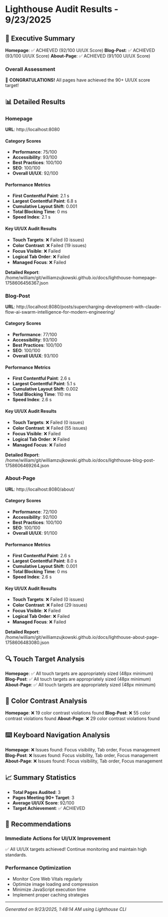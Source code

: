 # Lighthouse Audit Results - 9/23/2025

## 🎯 Executive Summary

**Homepage**: ✅ ACHIEVED (92/100 UI/UX Score)
**Blog-Post**: ✅ ACHIEVED (93/100 UI/UX Score)
**About-Page**: ✅ ACHIEVED (91/100 UI/UX Score)

### Overall Assessment
🎉 **CONGRATULATIONS!** All pages have achieved the 90+ UI/UX score target!

## 📊 Detailed Results


### Homepage
**URL**: http://localhost:8080

#### Category Scores
- **Performance**: 75/100
- **Accessibility**: 93/100
- **Best Practices**: 100/100
- **SEO**: 100/100
- **Overall UI/UX**: 92/100

#### Performance Metrics
- **First Contentful Paint**: 2.1 s
- **Largest Contentful Paint**: 6.8 s
- **Cumulative Layout Shift**: 0.001
- **Total Blocking Time**: 0 ms
- **Speed Index**: 2.1 s

#### Key UI/UX Audit Results
- **Touch Targets**: ❌ Failed (0 issues)
- **Color Contrast**: ❌ Failed (19 issues)
- **Focus Visible**: ❌ Failed
- **Logical Tab Order**: ❌ Failed
- **Managed Focus**: ❌ Failed

**Detailed Report**: /home/william/git/williamzujkowski.github.io/docs/lighthouse-homepage-1758606456367.json


### Blog-Post
**URL**: http://localhost:8080/posts/supercharging-development-with-claude-flow-ai-swarm-intelligence-for-modern-engineering/

#### Category Scores
- **Performance**: 77/100
- **Accessibility**: 93/100
- **Best Practices**: 100/100
- **SEO**: 100/100
- **Overall UI/UX**: 93/100

#### Performance Metrics
- **First Contentful Paint**: 2.6 s
- **Largest Contentful Paint**: 5.1 s
- **Cumulative Layout Shift**: 0.002
- **Total Blocking Time**: 110 ms
- **Speed Index**: 2.6 s

#### Key UI/UX Audit Results
- **Touch Targets**: ❌ Failed (0 issues)
- **Color Contrast**: ❌ Failed (55 issues)
- **Focus Visible**: ❌ Failed
- **Logical Tab Order**: ❌ Failed
- **Managed Focus**: ❌ Failed

**Detailed Report**: /home/william/git/williamzujkowski.github.io/docs/lighthouse-blog-post-1758606469264.json


### About-Page
**URL**: http://localhost:8080/about/

#### Category Scores
- **Performance**: 72/100
- **Accessibility**: 92/100
- **Best Practices**: 100/100
- **SEO**: 100/100
- **Overall UI/UX**: 91/100

#### Performance Metrics
- **First Contentful Paint**: 2.6 s
- **Largest Contentful Paint**: 8.0 s
- **Cumulative Layout Shift**: 0.001
- **Total Blocking Time**: 0 ms
- **Speed Index**: 2.6 s

#### Key UI/UX Audit Results
- **Touch Targets**: ❌ Failed (0 issues)
- **Color Contrast**: ❌ Failed (29 issues)
- **Focus Visible**: ❌ Failed
- **Logical Tab Order**: ❌ Failed
- **Managed Focus**: ❌ Failed

**Detailed Report**: /home/william/git/williamzujkowski.github.io/docs/lighthouse-about-page-1758606483080.json


## 🔍 Touch Target Analysis

**Homepage**: ✅ All touch targets are appropriately sized (48px minimum)
**Blog-Post**: ✅ All touch targets are appropriately sized (48px minimum)
**About-Page**: ✅ All touch targets are appropriately sized (48px minimum)

## 🎨 Color Contrast Analysis

**Homepage**: ❌ 19 color contrast violations found
**Blog-Post**: ❌ 55 color contrast violations found
**About-Page**: ❌ 29 color contrast violations found

## ⌨️ Keyboard Navigation Analysis

**Homepage**: ❌ Issues found: Focus visibility, Tab order, Focus management
**Blog-Post**: ❌ Issues found: Focus visibility, Tab order, Focus management
**About-Page**: ❌ Issues found: Focus visibility, Tab order, Focus management

## 📈 Summary Statistics

- **Total Pages Audited**: 3
- **Pages Meeting 90+ Target**: 3
- **Average UI/UX Score**: 92/100
- **Target Achievement**: ✅ ACHIEVED

## 🚀 Recommendations

### Immediate Actions for UI/UX Improvement
✅ All UI/UX targets achieved! Continue monitoring and maintain high standards.

### Performance Optimization
- Monitor Core Web Vitals regularly
- Optimize image loading and compression
- Minimize JavaScript execution time
- Implement proper caching strategies

---
*Generated on 9/23/2025, 1:48:14 AM using Lighthouse CLI*
